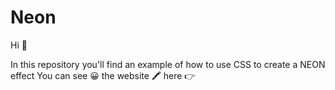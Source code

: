 # Neon
Hi 👋

In this repository you'll find an example of how to use CSS to create a NEON effect 
You can see 😀 the website 🖍️ here  👉
